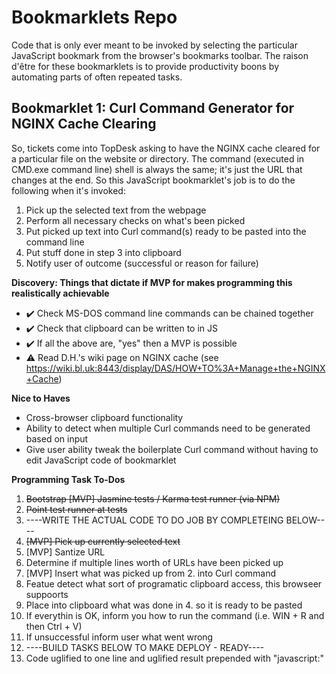 # Bookmarklets Repo
Code that is only ever meant to be invoked by selecting the particular JavaScript bookmark from the browser's bookmarks toolbar. The raison d'être for these bookmarklets is to provide productivity boons by automating parts of often repeated tasks.

## Bookmarklet 1: Curl Command Generator for NGINX Cache Clearing
So, tickets come into TopDesk asking to have the NGINX cache cleared for a particular file on the website or directory. The command (executed in CMD.exe command line) shell is always the same; it's just the URL that changes at the end. So this JavaScript bookmarklet's job is to do the following when it's invoked:

1. Pick up the selected text from the webpage
2. Perform all necessary checks on what's been picked 
3. Put picked up text into Curl command(s) ready to be pasted into the command line
4. Put stuff done in step 3 into clipboard
5. Notify user of outcome (successful or reason for failure)


**Discovery: Things that dictate if MVP for makes programming this realistically achievable**
 -  ✔️ Check MS-DOS command line commands can be chained together
 -  ✔️ Check that clipboard can be written to in JS
 -  ✔️ If all the above are, "yes" then a MVP is possible
  - ⚠️ Read D.H.'s wiki page on NGINX cache (see https://wiki.bl.uk:8443/display/DAS/HOW+TO%3A+Manage+the+NGINX+Cache)

**Nice to Haves**
 - Cross-browser clipboard functionality
 - Ability to detect when multiple Curl commands need to be generated based on input
 - Give user ability tweak the boilerplate Curl command without having to edit JavaScript code of bookmarklet

**Programming Task To-Dos**
1. ~~Bootstrap [MVP] Jasmine tests / Karma test runner (via NPM)~~
2. ~~Point test runner at tests~~
4. ----WRITE THE ACTUAL CODE TO DO JOB BY COMPLETEING BELOW----
3. ~~[MVP] Pick up currently selected text~~
2. [MVP] Santize URL
3. Determine if multiple lines worth of URLs have been picked up
4. [MVP] Insert what was picked up from 2. into Curl command
5. Featue detect what sort of programatic clipboard access, this browseer suppoorts
6. Place into clipboard what was done in 4. so it is ready to be pasted
7. If everythin is OK, inform you how to run the command (i.e. WIN + R and then Ctrl + V)
8. If unsuccessful inform user what went wrong
9. ----BUILD TASKS BELOW TO MAKE DEPLOY - READY----
10. Code uglified to one line and uglified result prepended with "javascript:"

